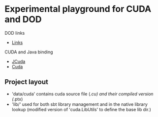 Experimental playground for CUDA and DOD
========================================

DOD links

* [Links](http://technbolts.tumblr.com/post/7702231622)

CUDA and Java binding

* [JCuda](http://www.jcuda.de/jcuda/JCuda.html)
* [Cuda](http://developer.nvidia.com/cuda-toolkit-40)

## Project layout

* 'data/cuda' contains cuda source file (*.cu) and their compiled version (*.ptx)
* 'lib/' used for both sbt library management and in the native library lookup (modified version of 'cuda.LibUtils' to define the base lib dir.)